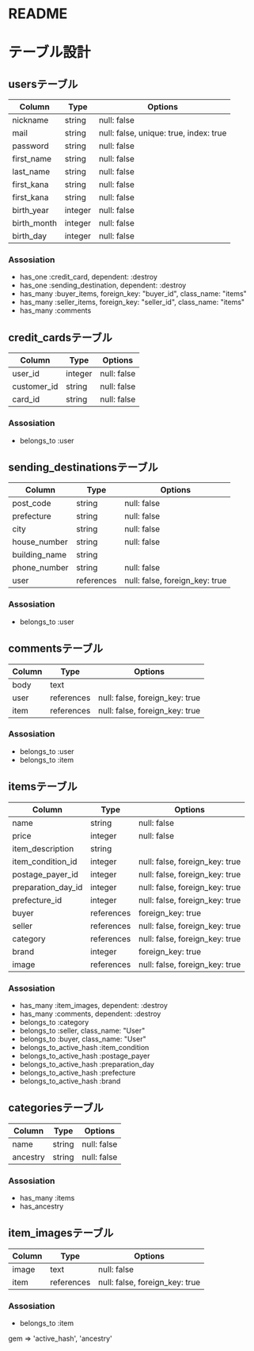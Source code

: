 # README
# テーブル設計

## usersテーブル
|Column|Type|Options|
|------|----|-------|
|nickname|string|null: false|
|mail|string|null: false, unique: true, index: true|
|password|string|null: false|
|first_name|string|null: false|
|last_name|string|null: false|
|first_kana|string|null: false|
|first_kana|string|null: false|
|birth_year|integer|null: false|
|birth_month|integer|null: false|
|birth_day|integer|null: false|

### Assosiation
- has_one :credit_card, dependent: :destroy
- has_one :sending_destination, dependent: :destroy
- has_many :buyer_items, foreign_key: "buyer_id", class_name: "items"
- has_many :seller_items, foreign_key: "seller_id", class_name: "items"
- has_many :comments

## credit_cardsテーブル
|Column|Type|Options|
|------|----|-------|
|user_id|integer|null: false|
|customer_id|string|null: false|
|card_id|string|null: false|

### Assosiation
- belongs_to :user

## sending_destinationsテーブル
|Column|Type|Options|
|------|----|-------|
|post_code|string|null: false|
|prefecture|string|null: false|
|city|string|null: false|
|house_number|string|null: false|
|building_name|string|
|phone_number|string|null: false|
|user|references|null: false, foreign_key: true|

### Assosiation
- belongs_to :user

## commentsテーブル
|Column|Type|Options|
|------|----|-------|
|body|text|
|user|references|null: false, foreign_key: true|
|item|references|null: false, foreign_key: true|

### Assosiation
- belongs_to :user
- belongs_to :item

## itemsテーブル
|Column|Type|Options|
|------|----|-------|
|name|string|null: false|
|price|integer|null: false|
|item_description|string|
|item_condition_id|integer|null: false, foreign_key: true|
|postage_payer_id|integer|null: false, foreign_key: true|
|preparation_day_id|integer|null: false, foreign_key: true|
|prefecture_id|integer|null: false, foreign_key: true|
|buyer|references|foreign_key: true|
|seller|references|null: false, foreign_key: true|
|category|references|null: false, foreign_key: true|
|brand|integer|foreign_key: true|
|image|references|null: false, foreign_key: true|

### Assosiation
- has_many :item_images, dependent: :destroy
- has_many :comments, dependent: :destroy
- belongs_to :category
- belongs_to :seller, class_name: "User"
- belongs_to :buyer, class_name: "User"
- belongs_to_active_hash :item_condition
- belongs_to_active_hash :postage_payer
- belongs_to_active_hash :preparation_day
- belongs_to_active_hash :prefecture
- belongs_to_active_hash :brand

## categoriesテーブル
|Column|Type|Options|
|------|----|-------|
|name|string|null: false|
|ancestry|string|null: false|

### Assosiation
- has_many :items
- has_ancestry

## item_imagesテーブル
|Column|Type|Options|
|------|----|-------|
|image|text|null: false|
|item|references|null: false, foreign_key: true|

### Assosiation
- belongs_to :item

gem => 'active_hash',  'ancestry'


